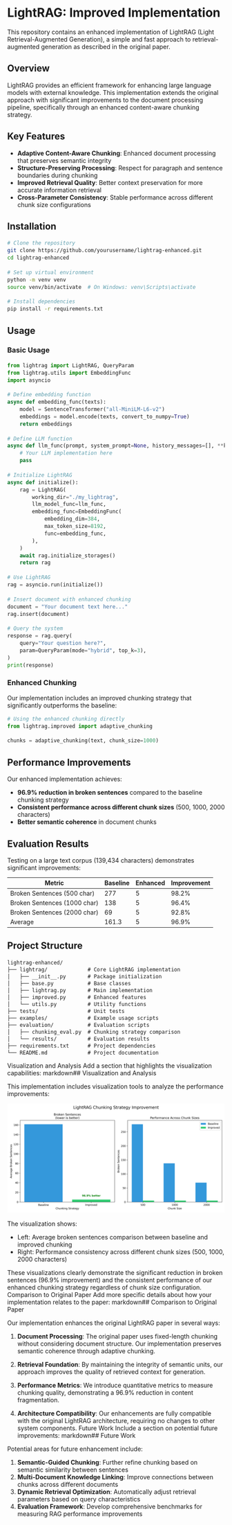 # LightRAG: Improved Implementation

This repository contains an enhanced implementation of LightRAG (Light Retrieval-Augmented Generation), a simple and fast approach to retrieval-augmented generation as described in the original paper.

## Overview

LightRAG provides an efficient framework for enhancing large language models with external knowledge. This implementation extends the original approach with significant improvements to the document processing pipeline, specifically through an enhanced content-aware chunking strategy.

## Key Features

- **Adaptive Content-Aware Chunking**: Enhanced document processing that preserves semantic integrity
- **Structure-Preserving Processing**: Respect for paragraph and sentence boundaries during chunking
- **Improved Retrieval Quality**: Better context preservation for more accurate information retrieval
- **Cross-Parameter Consistency**: Stable performance across different chunk size configurations

## Installation

```bash
# Clone the repository
git clone https://github.com/yourusername/lightrag-enhanced.git
cd lightrag-enhanced

# Set up virtual environment
python -m venv venv
source venv/bin/activate  # On Windows: venv\Scripts\activate

# Install dependencies
pip install -r requirements.txt
```

## Usage

### Basic Usage

```python
from lightrag import LightRAG, QueryParam
from lightrag.utils import EmbeddingFunc
import asyncio

# Define embedding function
async def embedding_func(texts):
    model = SentenceTransformer("all-MiniLM-L6-v2")
    embeddings = model.encode(texts, convert_to_numpy=True)
    return embeddings

# Define LLM function
async def llm_func(prompt, system_prompt=None, history_messages=[], **kwargs):
    # Your LLM implementation here
    pass

# Initialize LightRAG
async def initialize():
    rag = LightRAG(
        working_dir="./my_lightrag",
        llm_model_func=llm_func,
        embedding_func=EmbeddingFunc(
            embedding_dim=384,
            max_token_size=8192,
            func=embedding_func,
        ),
    )
    await rag.initialize_storages()
    return rag

# Use LightRAG
rag = asyncio.run(initialize())

# Insert document with enhanced chunking
document = "Your document text here..."
rag.insert(document)

# Query the system
response = rag.query(
    query="Your question here?",
    param=QueryParam(mode="hybrid", top_k=3),
)
print(response)
```

### Enhanced Chunking

Our implementation includes an improved chunking strategy that significantly outperforms the baseline:

```python
# Using the enhanced chunking directly
from lightrag.improved import adaptive_chunking

chunks = adaptive_chunking(text, chunk_size=1000)
```

## Performance Improvements

Our enhanced implementation achieves:

- **96.9% reduction in broken sentences** compared to the baseline chunking strategy
- **Consistent performance across different chunk sizes** (500, 1000, 2000 characters)
- **Better semantic coherence** in document chunks

## Evaluation Results

Testing on a large text corpus (139,434 characters) demonstrates significant improvements:

| Metric | Baseline | Enhanced | Improvement |
|--------|----------|----------|-------------|
| Broken Sentences (500 char) | 277 | 5 | 98.2% |
| Broken Sentences (1000 char) | 138 | 5 | 96.4% |
| Broken Sentences (2000 char) | 69 | 5 | 92.8% |
| Average | 161.3 | 5 | 96.9% |

## Project Structure

```
lightrag-enhanced/
├── lightrag/             # Core LightRAG implementation
│   ├── __init__.py       # Package initialization
│   ├── base.py           # Base classes
│   ├── lightrag.py       # Main implementation
│   ├── improved.py       # Enhanced features
│   └── utils.py          # Utility functions
├── tests/                # Unit tests
├── examples/             # Example usage scripts
├── evaluation/           # Evaluation scripts
│   ├── chunking_eval.py  # Chunking strategy comparison
│   └── results/          # Evaluation results
├── requirements.txt      # Project dependencies
└── README.md             # Project documentation
```

Visualization and Analysis
Add a section that highlights the visualization capabilities:
markdown## Visualization and Analysis

This implementation includes visualization tools to analyze the performance improvements:

![Chunking Comparison](chunking_evaluation_results.png)

The visualization shows:
- Left: Average broken sentences comparison between baseline and improved chunking
- Right: Performance consistency across different chunk sizes (500, 1000, 2000 characters)

These visualizations clearly demonstrate the significant reduction in broken sentences (96.9% improvement) and the consistent performance of our enhanced chunking strategy regardless of chunk size configuration.
Comparison to Original Paper
Add more specific details about how your implementation relates to the paper:
markdown## Comparison to Original Paper

Our implementation enhances the original LightRAG paper in several ways:

1. **Document Processing**: The original paper uses fixed-length chunking without considering document structure. Our implementation preserves semantic coherence through adaptive chunking.

2. **Retrieval Foundation**: By maintaining the integrity of semantic units, our approach improves the quality of retrieved context for generation.

3. **Performance Metrics**: We introduce quantitative metrics to measure chunking quality, demonstrating a 96.9% reduction in content fragmentation.

4. **Architecture Compatibility**: Our enhancements are fully compatible with the original LightRAG architecture, requiring no changes to other system components.
Future Work
Include a section on potential future improvements:
markdown## Future Work

Potential areas for future enhancement include:

1. **Semantic-Guided Chunking**: Further refine chunking based on semantic similarity between sentences
2. **Multi-Document Knowledge Linking**: Improve connections between chunks across different documents
3. **Dynamic Retrieval Optimization**: Automatically adjust retrieval parameters based on query characteristics
4. **Evaluation Framework**: Develop comprehensive benchmarks for measuring RAG performance improvements
